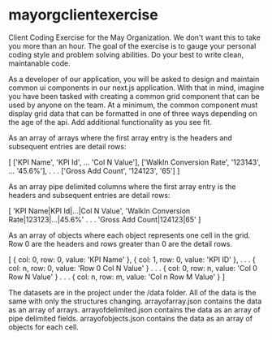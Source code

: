 # mayorgclientexercise
Client Coding Exercise for the May Organization. We don't want this to take you more than an hour. 
The goal of the exercise is to gauge your personal coding style and problem solving abilities.
Do your best to write clean, maintanable code.

As a developer of our application, you will be asked to design and maintain common ui components in our next.js application.
With that in mind, imagine you have been tasked with creating a common grid component that can be used by anyone on the team. 
At a minimum, the common component must display grid data that can be formatted in one of three ways depending on the age of the api. 
Add additional functionality as you see fit.

As an array of arrays where the first array entry is the headers and subsequent entries are detail rows:

[
  ['KPI Name', 'KPI Id', ... 'Col N Value'],
  ['WalkIn Conversion Rate', '123143', ... '45.6%'],
  .
  .
  .
  ['Gross Add Count', '124123', '65']
]

As an array pipe delimited columns where the first array entry is the headers and subsequent entries are detail rows:

[
  'KPI Name|KPI Id|...|Col N Value',
  'WalkIn Conversion Rate|123123|...|45.6%'
  .
  .
  .
  'Gross Add Count|124123|65'
]

As an array of objects where each object represents one cell in the grid. Row 0 are the headers and rows greater than 0 are the detail rows.

[
  { col: 0, row: 0, value: 'KPI Name' },
  { col: 1, row: 0, value: 'KPI ID' },
  .
  .
  .
  { col: n, row: 0, value: 'Row 0 Col N Value' }
  .
  .
  .
  { col: 0, row: n, value: 'Col 0 Row N Value' }
  .
  .
  .
  { col: n, row: m, value: 'Col n Row M Value' } 
]

The datasets are in the project under the /data folder. All of the data is the same with only the structures changing.
arrayofarray.json contains the data as an array of arrays.
arrayofdelimited.json contains the data as an array of pipe delimited fields.
arrayofobjects.json contains the data as an array of objects for each cell. 
